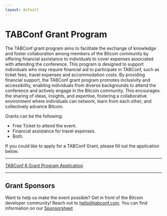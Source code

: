 ```yaml
---
layout: default
---
```


# TABConf Grant Program

The TABConf grant program aims to facilitate the exchange of knowledge and foster collaboration among members of the Bitcoin community by offering financial assistance to individuals to cover expenses associated with attending the conference. This program is designed to support individuals who may require financial aid to participate in TABConf, such as ticket fees, travel expenses and accommodation costs. By providing financial support, the TABConf grant program promotes inclusivity and accessibility, enabling individuals from diverse backgrounds to attend the conference and actively engage in the Bitcoin community. This encourages the sharing of ideas, insights, and expertise, fostering a collaborative environment where individuals can network, learn from each other, and collectively advance Bitcoin.

Grants can be the following: 
- Free Ticket to attend the event. 
- Financial assistance for travel expenses. 
- Both. 

If you could like to apply for a TABConf Grant, please fill out the application below. 

*** 

<a target="_blank" href="https://forms.gle/XfZUXdRwKDwH3nis5">TABConf 6 Grant Program Application</a>

***

## Grant Sponsors

Want to help us make the event possible? Get in front of the Bitcoin developer community! Reach out to <hello@tabconf.com>. You can find information on our [Sponsorsheet](./docs/sponsorsheet.md)

